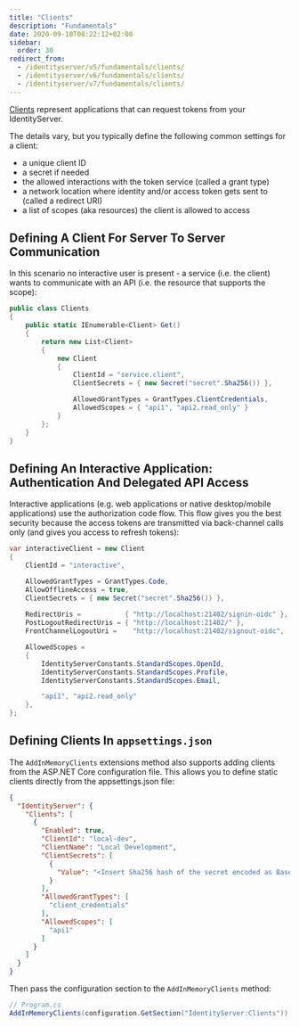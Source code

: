 ```yaml
---
title: "Clients"
description: "Fundamentals"
date: 2020-09-10T08:22:12+02:00
sidebar:
  order: 30
redirect_from:
  - /identityserver/v5/fundamentals/clients/
  - /identityserver/v6/fundamentals/clients/
  - /identityserver/v7/fundamentals/clients/
---
```


[Clients](/identityserver/overview/terminology#client) represent applications that can request tokens from your
IdentityServer.

The details vary, but you typically define the following common settings for a client:

* a unique client ID
* a secret if needed
* the allowed interactions with the token service (called a grant type)
* a network location where identity and/or access token gets sent to (called a redirect URI)
* a list of scopes (aka resources) the client is allowed to access

## Defining A Client For Server To Server Communication

In this scenario no interactive user is present - a service (i.e. the client) wants to communicate with an API (i.e. the
resource that supports the scope):

```cs
public class Clients
{
    public static IEnumerable<Client> Get()
    {
        return new List<Client>
        {
            new Client
            {
                ClientId = "service.client",                    
                ClientSecrets = { new Secret("secret".Sha256()) },

                AllowedGrantTypes = GrantTypes.ClientCredentials,
                AllowedScopes = { "api1", "api2.read_only" }
            }
        };
    }
}
```

## Defining An Interactive Application: Authentication And Delegated API Access

Interactive applications (e.g. web applications or native desktop/mobile applications) use the authorization code flow.
This flow gives you the best security because the access tokens are transmitted via back-channel calls only (and gives
you access to refresh tokens):

```cs
var interactiveClient = new Client
{
    ClientId = "interactive",

    AllowedGrantTypes = GrantTypes.Code,
    AllowOfflineAccess = true,
    ClientSecrets = { new Secret("secret".Sha256()) },
    
    RedirectUris =           { "http://localhost:21402/signin-oidc" },
    PostLogoutRedirectUris = { "http://localhost:21402/" },
    FrontChannelLogoutUri =    "http://localhost:21402/signout-oidc",

    AllowedScopes = 
    {
        IdentityServerConstants.StandardScopes.OpenId,
        IdentityServerConstants.StandardScopes.Profile,
        IdentityServerConstants.StandardScopes.Email,

        "api1", "api2.read_only"
    },
};
```

## Defining Clients In `appsettings.json`

The `AddInMemoryClients` extensions method also supports adding clients from the ASP.NET Core configuration file. This
allows you to define static clients directly from the appsettings.json file:

```json title=appsettings.json
{
  "IdentityServer": {
    "Clients": [
      {
        "Enabled": true,
        "ClientId": "local-dev",
        "ClientName": "Local Development",
        "ClientSecrets": [
          {
            "Value": "<Insert Sha256 hash of the secret encoded as Base64 string>"
          }
        ],
        "AllowedGrantTypes": [
          "client_credentials"
        ],
        "AllowedScopes": [
          "api1"
        ]
      }
    ]
  }
}
```

Then pass the configuration section to the `AddInMemoryClients` method:

```cs
// Program.cs
AddInMemoryClients(configuration.GetSection("IdentityServer:Clients"))
```
